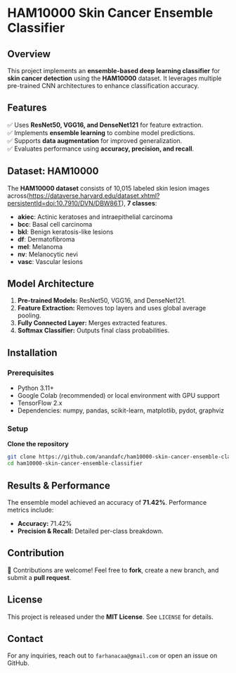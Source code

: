 # HAM10000 Skin Cancer Ensemble Classifier

## Overview
This project implements an **ensemble-based deep learning classifier** for **skin cancer detection** using the **HAM10000** dataset. It leverages multiple pre-trained CNN architectures to enhance classification accuracy.

## Features
✅ Uses **ResNet50, VGG16, and DenseNet121** for feature extraction.  
✅ Implements **ensemble learning** to combine model predictions.  
✅ Supports **data augmentation** for improved generalization.  
✅ Evaluates performance using **accuracy, precision, and recall**.  
 

## Dataset: HAM10000
The **HAM10000 dataset** consists of 10,015 labeled skin lesion images across(https://dataverse.harvard.edu/dataset.xhtml?persistentId=doi:10.7910/DVN/DBW86T),  **7 classes**:
- **akiec**: Actinic keratoses and intraepithelial carcinoma
- **bcc**: Basal cell carcinoma
- **bkl**: Benign keratosis-like lesions
- **df**: Dermatofibroma
- **mel**: Melanoma
- **nv**: Melanocytic nevi
- **vasc**: Vascular lesions

## Model Architecture
1. **Pre-trained Models:** ResNet50, VGG16, and DenseNet121.
2. **Feature Extraction:** Removes top layers and uses global average pooling.
3. **Fully Connected Layer:** Merges extracted features.
4. **Softmax Classifier:** Outputs final class probabilities.

## Installation

### Prerequisites
- Python 3.11+
- Google Colab (recommended) or local environment with GPU support
- TensorFlow 2.x
- Dependencies: numpy, pandas, scikit-learn, matplotlib, pydot, graphviz

### Setup
 **Clone the repository**
   ```sh
   git clone https://github.com/anandafc/ham10000-skin-cancer-ensemble-classifier.git
   cd ham10000-skin-cancer-ensemble-classifier
   ```


## Results & Performance
The ensemble model achieved an accuracy of **71.42%**. Performance metrics include:
- **Accuracy:** 71.42%
- **Precision & Recall:** Detailed per-class breakdown.



## Contribution
🚀 Contributions are welcome! Feel free to **fork**, create a new branch, and submit a **pull request**.  

## License
This project is released under the **MIT License**. See `LICENSE` for details.

## Contact
For any inquiries, reach out to `farhanacaa@gmail.com` or open an issue on GitHub.

